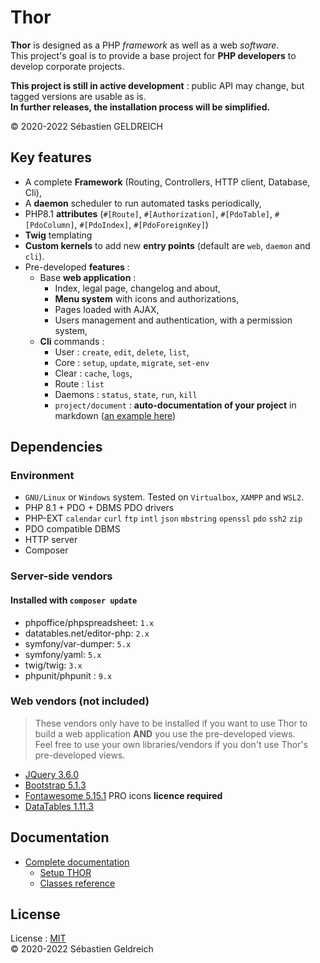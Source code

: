 # Thor

**Thor** is designed as a PHP *framework* as well as a web *software*.  
This project's goal is to provide a base project for **PHP developers** to develop corporate projects.

**This project is still in active development** : public API may change, but tagged versions are usable as is.  
**In further releases, the installation process will be simplified.**

&copy; 2020-2022 Sébastien GELDREICH

## Key features

- A complete **Framework** (Routing, Controllers, HTTP client, Database, Cli),
- A **daemon** scheduler to run automated tasks periodically, 
- PHP8.1 **attributes** (`#[Route]`, `#[Authorization]`, `#[PdoTable]`, `#[PdoColumn]`, `#[PdoIndex]`, `#[PdoForeignKey]`)
- **Twig** templating
- **Custom kernels** to add new **entry points** (default are `web`, `daemon` and `cli`).
- Pre-developed **features** :
  - Base **web application** :
    - Index, legal page, changelog and about,
    - **Menu system** with icons and authorizations,
    - Pages loaded with AJAX,
    - Users management and authentication, with a permission system,
  - **Cli** commands :
    - User : `create`, `edit`, `delete`, `list`,
    - Core : `setup`, `update`, `migrate`, `set-env`
    - Clear : `cache`, `logs`,
    - Route : `list`
    - Daemons : `status`, `state`, `run`, `kill`
    - `project/document` : **auto-documentation of your project** in markdown ([an example here](https://asgard.trehinos.eu/Trehinos/Thor/-/wikis/documentation)) 

## Dependencies

### Environment

* `GNU/Linux` or `Windows` system. Tested on `Virtualbox`, `XAMPP` and `WSL2`.
* PHP 8.1 + PDO + DBMS PDO drivers
* PHP-EXT `calendar` `curl` `ftp` `intl` `json` `mbstring` `openssl` `pdo` `ssh2` `zip`
* PDO compatible DBMS
* HTTP server
* Composer

### Server-side vendors

#### Installed with `composer update`

- phpoffice/phpspreadsheet: ```1.x```
- datatables.net/editor-php: ```2.x```
- symfony/var-dumper: ```5.x```
- symfony/yaml: ```5.x```
- twig/twig: ```3.x```
- phpunit/phpunit : ```9.x```

### Web vendors (not included)

> These vendors only have to be installed if you want to use Thor to build a web application **AND**
> you use the pre-developed views.  
> Feel free to use your own libraries/vendors if you don't use Thor's pre-developed views.

* [JQuery 3.6.0](https://code.jquery.com/jquery-3.5.1.min.js)
* [Bootstrap 5.1.3](https://getbootstrap.com/docs/5.1/getting-started/download/)
* [Fontawesome 5.15.1](https://fontawesome.com/) PRO icons **licence required**
* [DataTables 1.11.3](https://datatables.net/download/#bs5/dt-1.11.3/af-2.3.7/b-2.1.1/cr-1.5.5/date-1.1.1/fc-4.0.1/fh-3.2.1/kt-2.6.4/r-2.2.9/sc-2.0.5/sl-1.3.4)

## Documentation

* [Complete documentation](https://asgard.trehinos.eu/Trehinos/Thor/-/wikis/home)
  * [Setup THOR](https://asgard.trehinos.eu/Trehinos/Thor/-/wikis/setup)
  * [Classes reference](https://asgard.trehinos.eu/Trehinos/Thor/-/wikis/documentation)

## License

License : [MIT](LICENSE)  
&copy; 2020-2022 Sébastien Geldreich
